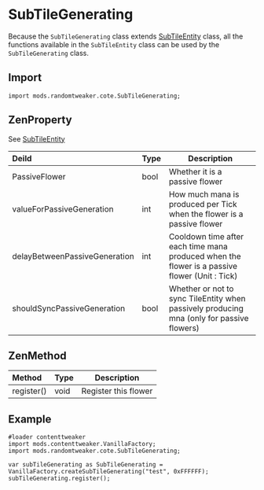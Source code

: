 # SubTileGenerating

Because the `SubTileGenerating`
class extends [SubTileEntity](https://github.com/ikexing-cn/RandomTweaker/blob/master/wiki/en_us/modSupport/ContentTweaker/SubTileEntity/SubTileEntity.md)
class, all the functions available in the `SubTileEntity` class can be used by the `SubTileGenerating` class.

## Import

```zenscript
import mods.randomtweaker.cote.SubTileGenerating;
```

## ZenProperty

See [SubTileEntity](https://github.com/ikexing-cn/RandomTweaker/blob/master/wiki/zh_cn/modSupport/ContentTweaker/SubTileEntity/SubTileEntity.md)

| Deild | Type | Description |
|:---- |:--- |----- |
| PassiveFlower | bool | Whether it is a passive flower |
| valueForPassiveGeneration | int | How much mana is produced per Tick when the flower is a passive flower |
| delayBetweenPassiveGeneration | int | Cooldown time after each time mana produced when the flower is a passive flower (Unit : Tick) |
| shouldSyncPassiveGeneration | bool | Whether or not to sync TileEntity when passively producing mna (only for passive flowers) |

## ZenMethod

| Method | Type | Description |
|:---- |:--- |----- |
| register() | void | Register this flower |

## Example

```zenscript
#loader contenttweaker
import mods.contenttweaker.VanillaFactory;
import mods.randomtweaker.cote.SubTileGenerating;

var subTileGenerating as SubTileGenerating = VanillaFactory.createSubTileGenerating("test", 0xFFFFFF);
subTileGenerating.register();
```
